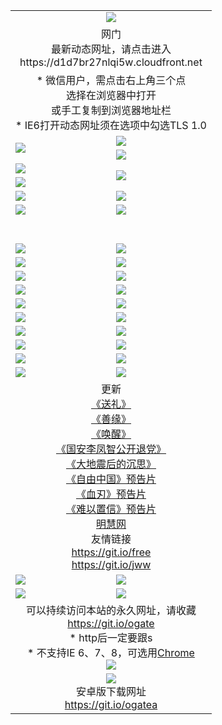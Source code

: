﻿<table>
  <tr></tr>
  <tr><td colspan=2 align=center><img src="https://cloud.githubusercontent.com/assets/11880933/13434984/f430fae2-e012-11e5-814f-c2df1e82b247.jpg" /></td></tr>
  <tr><td colspan=2 align=center>网门<br>最新动态网址，请点击进入
<br>https://d1d7br27nlqi5w.cloudfront.net
    </td>
  </tr>
  <tr>
    <td colspan=2 align=center>* 微信用户，需点击右上角三个点<br>选择在浏览器中打开<br>或手工复制到浏览器地址栏
    <br>* IE6打开动态网址须在选项中勾选TLS 1.0</td>
  </tr>
  <tr>
    <td rowspan=2><a href="https://d1d7br27nlqi5w.cloudfront.net/ogUP.aspx?name=11DKC.mp4&list=11DKC" target="_blank"><img src="https://d1d7br27nlqi5w.cloudfront.net/Up/11DKC1.jpg" /></a></td> 
    <td><div><a href="https://d1d7br27nlqi5w.cloudfront.net/ogUP.aspx?name=LRWS.mp4&list=LRWS" target="_blank"><img src="https://d1d7br27nlqi5w.cloudfront.net/Up/LRWS.jpg" /></a></td>
   </tr>
  <tr>
    <td><a href="https://d1d7br27nlqi5w.cloudfront.net/ogNiceVedio.aspx" target="_blank"><img src="https://d1d7br27nlqi5w.cloudfront.net/Up/11TGKDY.jpg" /></a></td>
  </tr>
  <tr>
    <td><a href="https://d1d7br27nlqi5w.cloudfront.net/ogUP.aspx?name=JQR.mp4&count=2" target="_blank"><img src="https://d1d7br27nlqi5w.cloudfront.net/Up/JQR.jpg" /></a></td>   
    <td rowspan=2><a href="https://d1d7br27nlqi5w.cloudfront.net/ogUP.aspx?name=JP.mp4&count=9" target="_blank"><img src="https://d1d7br27nlqi5w.cloudfront.net/Up/JP.jpg" /></td>
  </tr>
  <tr>
    <td><a href="https://d1d7br27nlqi5w.cloudfront.net/ogUP.aspx?name=WH.mp4" target="_blank"><img src="https://d1d7br27nlqi5w.cloudfront.net/Up/WH.jpg" /></a></td>
  </tr>
  <tr>
    <td><a href="https://d1d7br27nlqi5w.cloudfront.net/ogUP.aspx?name=SSZJ.mp4&list=SSZJ" target="_blank"><img src="https://d1d7br27nlqi5w.cloudfront.net/Up/SSZJ.jpg" /></a></td>
    <td><a href="https://d1d7br27nlqi5w.cloudfront.net/ogUP.aspx?name=1XQK.mp4&count=13" target="_blank"><img src="https://d1d7br27nlqi5w.cloudfront.net/Up/1XQK.jpg" /></a</td>
  </tr>
  <tr>
    <td><a href="https://d1d7br27nlqi5w.cloudfront.net/ogUP.aspx?name=ZY.mp4&count=2015|16" target="_blank"><img src="https://d1d7br27nlqi5w.cloudfront.net/Up/ZY.jpg" /></a</td>
    <td><a href="https://d1d7br27nlqi5w.cloudfront.net/ogUP.aspx?name=XTFY.mp4&count=B|2,A|24" target="_blank"><img src="https://d1d7br27nlqi5w.cloudfront.net/Up/XTFY.jpg" /></a></td>
  </tr>
  <tr height="40">
  </tr>
  <tr>
    <td><a href="https://d1d7br27nlqi5w.cloudfront.net/ogUP.aspx?name=4EE/QQ.mp4&list=4EEQQ" target="_blank"><img src="https://d1d7br27nlqi5w.cloudfront.net/Up/4EE/QQ0.jpg"/></a></td>
    <td><a href="https://d1d7br27nlqi5w.cloudfront.net/ogUP.aspx?name=4EE/HQ.mp4&list=4EEHQ" target="_blank"><img src="https://d1d7br27nlqi5w.cloudfront.net/Up/4EE/HQ0.jpg"/></a></td>
  </tr>
  <tr>
    <td><a href="https://d1d7br27nlqi5w.cloudfront.net/ogUP.aspx?name=4EE/ZG.mp4&list=4EEZG" target="_blank"><img src="https://d1d7br27nlqi5w.cloudfront.net/Up/4EE/ZG0.jpg"/></a></td>
    <td><a href="https://d1d7br27nlqi5w.cloudfront.net/ogUP.aspx?name=4EE/DJ.mp4&list=4EEDJ" target="_blank"><img src="https://d1d7br27nlqi5w.cloudfront.net/Up/4EE/DJ0.jpg"/></a></td>
  </tr>
  <tr>
    <td><a href="https://d1d7br27nlqi5w.cloudfront.net/ogUP.aspx?name=4EE/GX.mp4&list=4EEGX" target="_blank"><img src="https://d1d7br27nlqi5w.cloudfront.net/Up/4EE/GX0.jpg"/></a></td>
    <td><a href="https://d1d7br27nlqi5w.cloudfront.net/ogUP.aspx?name=4EE/HD.mp4&list=4EEHD" target="_blank"><img src="https://d1d7br27nlqi5w.cloudfront.net/Up/4EE/HD0.jpg"/></a></td>
  </tr>
  <tr>
    <td><a href="https://d1d7br27nlqi5w.cloudfront.net/ogUP.aspx?name=4EE/TX.mp4&list=4EETX" target="_blank"><img src="https://d1d7br27nlqi5w.cloudfront.net/Up/4EE/TX0.jpg"/></a></td>
    <td><a href="https://d1d7br27nlqi5w.cloudfront.net/ogUP.aspx?name=4EE/WZ.mp4&list=4EEWZ" target="_blank"><img src="https://d1d7br27nlqi5w.cloudfront.net/Up/4EE/WZ0.jpg"/></a></td>
  </tr>
  <tr>
    <td><a href="https://d1d7br27nlqi5w.cloudfront.net/onUP.aspx?name=https://d1pog55izwmvoe.cloudfront.net/" target="_blank"><img src="https://d1d7br27nlqi5w.cloudfront.net/Up/0DTW.jpg"/></a></td>
    <td><a href="https://d1d7br27nlqi5w.cloudfront.net/onUP.aspx?name=https://d240ns8up8earz.cloudfront.net/acenter/" target="_blank"><img src="https://d1d7br27nlqi5w.cloudfront.net/Up/0TDW.jpg" /></a></td>
  </tr>
  <tr>
    <td><a href="https://d1d7br27nlqi5w.cloudfront.net/onUP.aspx?name=https://d4508d6vomz2p.cloudfront.net/gb/nsc413.htm" target="_blank"><img src="https://d1d7br27nlqi5w.cloudfront.net/Up/0DJY.jpg" /></a></td>
    <td><a href="https://d1d7br27nlqi5w.cloudfront.net/onUP.aspx?name=https://dilo7bqpjb57y.cloudfront.net/xtr/gb/prog204.html" target="_blank"><img src="https://d1d7br27nlqi5w.cloudfront.net/Up/0XTR.jpg" /></a></td>
  </tr>
  <tr>
    <td><a href="https://d1d7br27nlqi5w.cloudfront.net/onUP.aspx?name=https://d3aj00iefsmfgc.cloudfront.net/" target="_blank"><img src="https://d1d7br27nlqi5w.cloudfront.net/Up/0MHW.jpg" /></a></td>
    <td><a href="https://d1d7br27nlqi5w.cloudfront.net/onUP.aspx?name=https://d20wz7qt14x5d2.cloudfront.net/" target="_blank"><img src="https://d1d7br27nlqi5w.cloudfront.net/Up/0ZJW.jpg" /></a></td>
  </tr>
  <tr>
    <td><a href="https://d1d7br27nlqi5w.cloudfront.net/ogUP.aspx?name=0FG.zip" target="_blank"><img src="https://d1d7br27nlqi5w.cloudfront.net/Up/0FG.jpg" /></a></td>
    <td><a href="https://d1d7br27nlqi5w.cloudfront.net/ogUP.aspx?name=0FGA.apk" target="_blank"><img src="https://d1d7br27nlqi5w.cloudfront.net/Up/0FGA.jpg" /></a></td>
  </tr>
  <tr>
    <td><a href="https://d1d7br27nlqi5w.cloudfront.net/ogUP.aspx?name=0U.zip" target="_blank"><img src="https://d1d7br27nlqi5w.cloudfront.net/Up/0U.jpg" /></a></td>
    <td><a href="https://d1d7br27nlqi5w.cloudfront.net/ogUP.aspx?name=0UA.apk" target="_blank"><img src="https://d1d7br27nlqi5w.cloudfront.net/Up/0UA.jpg" /></a></td>
  </tr>
  <tr>
    <td><a href="https://d1d7br27nlqi5w.cloudfront.net/ogUP.aspx?name=0iPPOTV.zip" target="_blank"><img src="https://d1d7br27nlqi5w.cloudfront.net/Up/0iPPOTV.jpg" /></a></td>
    <td><a href="https://d1d7br27nlqi5w.cloudfront.net/ogUP.aspx?name=0iNTD.apk" target="_blank"><img src="https://d1d7br27nlqi5w.cloudfront.net/Up/0iNTD.jpg" /></a></td>
  </tr>
  <tr>
    <td colspan=2 align=center>更新<br>
      <a href="https://d1d7br27nlqi5w.cloudfront.net/ogUP.aspx?name=4ESL.mp4" target="_blank">《送礼》</a><br>
      <a href="https://d1d7br27nlqi5w.cloudfront.net/ogUP.aspx?name=4ESY.mp4" target="_blank">《善缘》</a><br>
      <a href="https://d1d7br27nlqi5w.cloudfront.net/ogUP.aspx?name=4EHX.mp4" target="_blank">《唤醒》</a><br>
      <a href="https://d1d7br27nlqi5w.cloudfront.net/ogUP.aspx?name=4LFZ.mp4" target="_blank">《国安李凤智公开退党》</a><br>
      <a href="https://d1d7br27nlqi5w.cloudfront.net/ogUP.aspx?name=4DDZHDCS.mp4" target="_blank">《大地震后的沉思》</a><br>
      <a href="https://d1d7br27nlqi5w.cloudfront.net/ogUP.aspx?name=11ZYZG0.mp4" target="_blank">《自由中国》预告片</a><br>
      <a href="https://d1d7br27nlqi5w.cloudfront.net/ogUP.aspx?name=11XR.mp4" target="_blank">《血刃》预告片</a><br>
      <a href="https://d1d7br27nlqi5w.cloudfront.net/ogUP.aspx?name=11NYZX.mp4&count=2" target="_blank">《难以置信》预告片</a><br>
      <a href="https://d1d7br27nlqi5w.cloudfront.net/onUP.aspx?name=https://www.minghui.org/" target="_blank">明慧网</a><br>
      友情链接<br>
      <a href="https://d1d7br27nlqi5w.cloudfront.net/onUP.aspx?name=https://git.io/free" target="_blank">https://git.io/free</a><br>
      <a href="https://d1d7br27nlqi5w.cloudfront.net/onUP.aspx?name=https://git.io/jww" target="_blank">https://git.io/jww</a></td>
    </td>
  </tr>
  <tr>
    <td><a href="https://d1d7br27nlqi5w.cloudfront.net/ogNice.aspx" target="_blank"><img src="https://d1d7br27nlqi5w.cloudfront.net/Up/0WCYY.jpg" /></a></td>
    <td><a href="https://d1d7br27nlqi5w.cloudfront.net/onCO.aspx?ob=600事物&op=增删改&args=WH1~%23类型6新闻%7c%23类型6评论&mode=" target="_blank"><img src="https://d1d7br27nlqi5w.cloudfront.net/Up/0WZTT.jpg" /></a></td> 
  </tr>
  <tr>
    <td><a href="https://d1d7br27nlqi5w.cloudfront.net/ogDY.aspx" target="_blank"><img src="https://d1d7br27nlqi5w.cloudfront.net/Up/0FK.jpg" /></a></td>
    <td><a href="https://d1d7br27nlqi5w.cloudfront.net/ogST.aspx" target="_blank"><img src="https://d1d7br27nlqi5w.cloudfront.net/Up/0ST.jpg" /></a></td> 
  </tr>
  <tr>
    <td colspan=2 align=center>可以持续访问本站的永久网址，请收藏<br/><a href="https://git.io/ogate" target="_blank">https://git.io/ogate</a><br/>* http后一定要跟s<br/>* 不支持IE 6、7、8，可选用<a href="https://d1d7br27nlqi5w.cloudfront.net/ogUP.aspx?name=0ChromePortable.zip">Chrome</a><br/><a href="https://d1d7br27nlqi5w.cloudfront.net/Up/0WMGDL2.png" target="_blank"><img src="https://d1d7br27nlqi5w.cloudfront.net/Up/0WMGD2.png"/></a></td>
  </tr>
  <tr>
    <td colspan=2 align=center><a href="https://d1d7br27nlqi5w.cloudfront.net/ogUP.aspx?name=0oGate.apk" target="_blank"><img src="https://cloud.githubusercontent.com/assets/11880933/13720399/75e143ee-e842-11e5-9f0a-1421f423c80f.jpg" /></a><br>安卓版下载网址<br><a href="https://git.io/ogatea">https://git.io/ogatea</a></td>
  </tr>
  <!--tr>
    <td colspan=2 align=center>可能失效的动态网址
    </td>
  </tr-->
</table>
